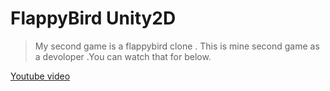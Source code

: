 # FlappyBird Unity2D

>  My second game is a flappybird clone . This is mine second game as a devoloper .You can watch that for below.

[Youtube video](https://www.youtube.com/watch?v=05PVEXMY4Wg)